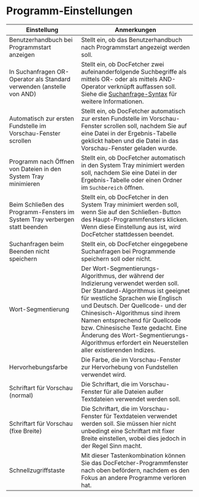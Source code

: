 Programm-Einstellungen
======================
Einstellung  |  Anmerkungen
-------------|-------------
Benutzerhandbuch bei Programmstart anzeigen  |  Stellt ein, ob das Benutzerhandbuch nach Programmstart angezeigt werden soll.
In Suchanfragen OR-Operator als Standard verwenden (anstelle von AND)  |  Stellt ein, ob DocFetcher zwei aufeinanderfolgende Suchbegriffe als mittels OR- oder als mittels AND-Operator verknüpft auffassen soll. Siehe die [Suchanfrage-Syntax](Query_Syntax.html) für weitere Informationen.
Automatisch zur ersten Fundstelle im Vorschau-Fenster scrollen  |  Stellt ein, ob DocFetcher automatisch zur ersten Fundstelle im Vorschau-Fenster scrollen soll, nachdem Sie auf eine Datei in der Ergebnis-Tabelle geklickt haben und die Datei in das Vorschau-Fenster geladen wurde.
Programm nach Öffnen von Dateien in den System Tray minimieren  |  Stellt ein, ob DocFetcher automatisch in den System Tray minimiert werden soll, nachdem Sie eine Datei in der Ergebnis-Tabelle oder einen Ordner im `Suchbereich` öffnen.
Beim Schließen des Programm-Fensters im System Tray verbergen statt beenden  |  Stellt ein, ob DocFetcher in den System Tray minimiert werden soll, wenn Sie auf den Schließen-Button des Haupt-Programmfensters klicken. Wenn diese Einstellung aus ist, wird DocFetcher stattdessen beendet.
Suchanfragen beim Beenden nicht speichern  |  Stellt ein, ob DocFetcher eingegebene Suchanfragen bei Programmende speichern soll oder nicht.
Wort-Segmentierung  |  Der Wort-Segmentierungs-Algorithmus, der während der Indizierung verwendet werden soll. Der Standard-Algorithmus ist geeignet für westliche Sprachen wie Englisch und Deutsch. Der Quellcode- und der Chinesisch-Algorithmus sind ihrem Namen entsprechend für Quellcode bzw. Chinesische Texte gedacht. Eine Änderung des Wort-Segmentierungs-Algorithmus erfordert ein Neuerstellen aller existierenden Indizes.
Hervorhebungsfarbe  |  Die Farbe, die im Vorschau-Fenster zur Hervorhebung von Fundstellen verwendet wird.
Schriftart für Vorschau (normal)  |  Die Schriftart, die im Vorschau-Fenster für alle Dateien außer Textdateien verwendet werden soll.
Schriftart für Vorschau (fixe Breite)  |  Die Schriftart, die im Vorschau-Fenster für Textdateien verwendet werden soll. Sie müssen hier nicht unbedingt eine Schriftart mit fixer Breite einstellen, wobei dies jedoch in der Regel Sinn macht.
Schnellzugriffstaste  |  Mit dieser Tastenkombination können Sie das DocFetcher-Programmfenster nach oben befördern, nachdem es den Fokus an andere Programme verloren hat.
